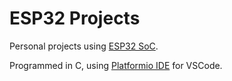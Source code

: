 # ESP32 Projects

Personal projects using [ESP32 SoC](https://www.espressif.com/en/products/socs/esp32).

Programmed in C, using [Platformio IDE](https://platformio.org/install/ide?install=vscode) for VSCode.
